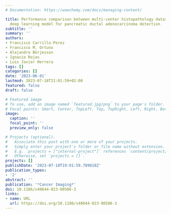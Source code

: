 ```yaml
---
# Documentation: https://wowchemy.com/docs/managing-content/

title: Performance comparison between multi-center histopathology datasets of a weakly-supervised
  deep learning model for pancreatic ductal adenocarcinoma detection
subtitle: ''
summary: ''
authors:
- Francisco Carrillo-Perez
- Francisco M. Ortuno
- Alejandro Börjesson
- Ignacio Rojas
- Luis Javier Herrera
tags: []
categories: []
date: '2023-06-01'
lastmod: 2023-07-18T21:01:59+02:00
featured: false
draft: false

# Featured image
# To use, add an image named `featured.jpg/png` to your page's folder.
# Focal points: Smart, Center, TopLeft, Top, TopRight, Left, Right, BottomLeft, Bottom, BottomRight.
image:
  caption: ''
  focal_point: ''
  preview_only: false

# Projects (optional).
#   Associate this post with one or more of your projects.
#   Simply enter your project's folder or file name without extension.
#   E.g. `projects = ["internal-project"]` references `content/project/deep-learning/index.md`.
#   Otherwise, set `projects = []`.
projects: []
publishDate: '2023-07-18T19:01:59.789618Z'
publication_types:
- '2'
abstract: ''
publication: '*Cancer Imaging*'
doi: 10.1186/s40644-023-00586-3
links:
- name: URL
  url: https://doi.org/10.1186/s40644-023-00586-3
---
```

